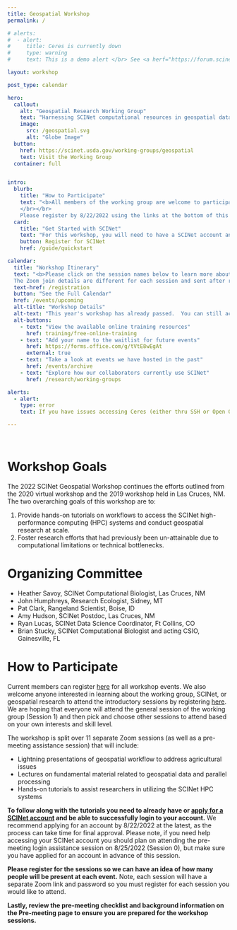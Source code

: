 ```yaml
---
title: Geospatial Workshop
permalink: /

# alerts:
#  - alert:
#     title: Ceres is currently down
#     type: warning
#     text: This is a demo alert </br> See <a herf="https://forum.scinet.usda.gov/c/announcements/6">the SCINet Forum Announcements page</a> for more information.

layout: workshop

post_type: calendar

hero:
  callout:
    alt: "Geospatial Research Working Group"
    text: "Harnessing SCINet computational resources in geospatial data science to further sustainable and intensified agriculture"
    image:
      src: /geospatial.svg
      alt: "Globe Image"
  button:
    href: https://scinet.usda.gov/working-groups/geospatial
    text: Visit the Working Group
  container: full


intro:
  blurb:
    title: "How to Participate"
    text: "<b>All members of the working group are welcome to participate!</b> We also welcome anyone interested in learning about the working group, SCINet, or geospatial research to attend the introductory sessions.  
    </br></br>
    Please register by 8/22/2022 using the links at the bottom of this page to ensure you will receive event updates and be added to the workshop project space on SCINet."
  card: 
    title: "Get Started with SCINet"
    text: "For this workshop, you will need to have a SCINet account and be able to successfully log in. We recommend applying for an account at least two weeks prior to the first session"
    button: Register for SCINet
    href: /guide/quickstart

calendar:
  title: "Workshop Itinerary"
  text: "<b>Please click on the session names below to learn more about each session.</b> </br> 
  The Zoom join details are different for each session and sent after registration."
  text-href: /registration
  button: "See the Full Calendar"
  href: /events/upcoming
  alt-title: "Workshop Details"
  alt-text: "This year's workshop has already passed.  You can still access the content from our workshop archive. All of the tutorials we covered during the workshop have been formatted such that you can follow along with them anytime on your own and at your own pace from our webpages."
  alt-buttons:
    - text: "View the available online training resources"
      href: training/free-online-training
    - text: "Add your name to the waitlist for future events"
      href: https://forms.office.com/g/tVtE8wEgAt
      external: true
    - text: "Take a look at events we have hosted in the past"
      href: /events/archive
    - text: "Explore how our collaborators currently use SCINet"
      href: /research/working-groups

alerts: 
  - alert: 
    type: error
    text: If you have issues accessing Ceres (either thru SSH or Open OnDemand) please attend Session 0 - Pre-meeting Technical Support on 8/25/2022 at 10am MDT. We cannot provide individual assistance for login issues in any other session.

---
```

<br>

# Workshop Goals

The 2022 SCINet Geospatial Workshop continues the efforts outlined from the 2020 virtual workshop and the 2019 workshop held in Las Cruces, NM. The two overarching goals of this workshop are to:

1. Provide hands-on tutorials on workflows to access the SCINet high-performance computing (HPC) systems and conduct geospatial research at scale.
1. Foster research efforts that had previously been un-attainable due to computational limitations or technical bottlenecks. 


# Organizing Committee

* Heather Savoy, SCINet Computational Biologist, Las Cruces, NM
* John Humphreys, Research Ecologist, Sidney, MT
* Pat Clark, Rangeland Scientist, Boise, ID
* Amy Hudson, SCINet Postdoc, Las Cruces, NM
* Ryan Lucas, SCINet Data Science Coordinator, Ft Collins, CO
* Brian Stucky, SCINet Computational Biologist and acting CSIO, Gainesville, FL


# How to Participate

Current members can register [here](https://forms.office.com/g/CXEZAtZYDF) for all workshop events. We also welcome anyone interested in learning about the working group, SCINet, or geospatial research to attend the introductory sessions by registering [here](https://forms.office.com/g/eaDvr1ReiP). We are hoping that everyone will attend the general session of the working group (Session 1) and then pick and choose other sessions to attend based on your own interests and skill level.

The workshop is split over 11 separate Zoom sessions (as well as a pre-meeting assistance session) that will include:

* Lightning presentations of geospatial workflow to address agricultural issues
* Lectures on fundamental material related to geospatial data and parallel processing
* Hands-on tutorials to assist researchers in utilizing the SCINet HPC systems

**To follow along with the tutorials you need to already have or [apply for a SCINet account](https://scinet.usda.gov/signup/) and be able to successfully login to your account.**  We recommend applying for an account by 8/22/2022 at the latest, as the process can take time for final approval. Please note, if you need help accessing your SCINet account you should plan on attending the pre-meeting login assistance session on 8/25/2022 (Session 0), but make sure you have applied for an account in advance of this session.

**Please register for the sessions so we can have an idea of how many people will be present at each event.** Note, each session will have a separate Zoom link and password so you must register for each session you would like to attend.

**Lastly, review the pre-meeting checklist and background information on the Pre-meeting page to ensure you are prepared for the workshop sessions.**

<br>